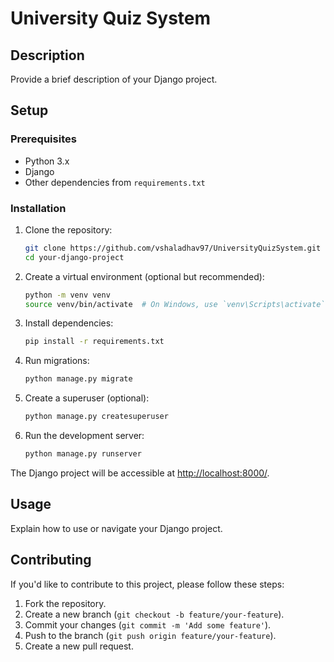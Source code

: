 # University Quiz System


## Description

Provide a brief description of your Django project.

## Setup

### Prerequisites

- Python 3.x
- Django
- Other dependencies from `requirements.txt`

### Installation

1. Clone the repository:

    ```bash
    git clone https://github.com/vshaladhav97/UniversityQuizSystem.git
    cd your-django-project
    ```

2. Create a virtual environment (optional but recommended):

    ```bash
    python -m venv venv
    source venv/bin/activate  # On Windows, use `venv\Scripts\activate`
    ```

3. Install dependencies:

    ```bash
    pip install -r requirements.txt
    ```

4. Run migrations:

    ```bash
    python manage.py migrate
    ```

5. Create a superuser (optional):

    ```bash
    python manage.py createsuperuser
    ```

6. Run the development server:

    ```bash
    python manage.py runserver
    ```

The Django project will be accessible at [http://localhost:8000/](http://localhost:8000/).

## Usage

Explain how to use or navigate your Django project.

## Contributing

If you'd like to contribute to this project, please follow these steps:

1. Fork the repository.
2. Create a new branch (`git checkout -b feature/your-feature`).
3. Commit your changes (`git commit -m 'Add some feature'`).
4. Push to the branch (`git push origin feature/your-feature`).
5. Create a new pull request.



